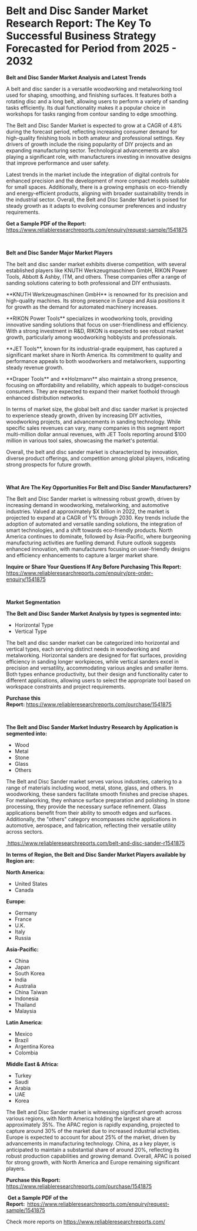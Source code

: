 <p><h1>Belt and Disc Sander Market Research Report: The Key To Successful Business Strategy Forecasted for Period from 2025 - 2032</h1></p><p><strong>Belt and Disc Sander Market Analysis and Latest Trends</strong></p>
<p><p>A belt and disc sander is a versatile woodworking and metalworking tool used for shaping, smoothing, and finishing surfaces. It features both a rotating disc and a long belt, allowing users to perform a variety of sanding tasks efficiently. Its dual functionality makes it a popular choice in workshops for tasks ranging from contour sanding to edge smoothing.</p><p>The Belt and Disc Sander Market is expected to grow at a CAGR of 4.8% during the forecast period, reflecting increasing consumer demand for high-quality finishing tools in both amateur and professional settings. Key drivers of growth include the rising popularity of DIY projects and an expanding manufacturing sector. Technological advancements are also playing a significant role, with manufacturers investing in innovative designs that improve performance and user safety. </p><p>Latest trends in the market include the integration of digital controls for enhanced precision and the development of more compact models suitable for small spaces. Additionally, there is a growing emphasis on eco-friendly and energy-efficient products, aligning with broader sustainability trends in the industrial sector. Overall, the Belt and Disc Sander Market is poised for steady growth as it adapts to evolving consumer preferences and industry requirements.</p></p>
<p><strong>Get a Sample PDF of the Report:&nbsp;</strong> <a href="https://www.reliableresearchreports.com/enquiry/request-sample/1541875?utm_campaign=3093&utm_medium=2&utm_source=Github&utm_content=ia&utm_term=10042025&utm_id=belt-and-disc-sander">https://www.reliableresearchreports.com/enquiry/request-sample/1541875</a></p>
<p>&nbsp;</p>
<p><strong>Belt and Disc Sander Major Market Players</strong></p>
<p><p>The belt and disc sander market exhibits diverse competition, with several established players like KNUTH Werkzeugmaschinen GmbH, RIKON Power Tools, Abbott & Ashby, ITM, and others. These companies offer a range of sanding solutions catering to both professional and DIY enthusiasts.</p><p>**KNUTH Werkzeugmaschinen GmbH** is renowned for its precision and high-quality machines. Its strong presence in Europe and Asia positions it for growth as the demand for automated machinery increases.</p><p>**RIKON Power Tools** specializes in woodworking tools, providing innovative sanding solutions that focus on user-friendliness and efficiency. With a strong investment in R&D, RIKON is expected to see robust market growth, particularly among woodworking hobbyists and professionals.</p><p>**JET Tools**, known for its industrial-grade equipment, has captured a significant market share in North America. Its commitment to quality and performance appeals to both woodworkers and metalworkers, supporting steady revenue growth.</p><p>**Draper Tools** and **Holzmann** also maintain a strong presence, focusing on affordability and reliability, which appeals to budget-conscious consumers. They are expected to expand their market foothold through enhanced distribution networks.</p><p>In terms of market size, the global belt and disc sander market is projected to experience steady growth, driven by increasing DIY activities, woodworking projects, and advancements in sanding technology. While specific sales revenues can vary, many companies in this segment report multi-million dollar annual revenues, with JET Tools reporting around $100 million in various tool sales, showcasing the market's potential.</p><p>Overall, the belt and disc sander market is characterized by innovation, diverse product offerings, and competition among global players, indicating strong prospects for future growth.</p></p>
<p>&nbsp;</p>
<p><strong>What Are The Key Opportunities For Belt and Disc Sander Manufacturers?</strong></p>
<p><p>The Belt and Disc Sander market is witnessing robust growth, driven by increasing demand in woodworking, metalworking, and automotive industries. Valued at approximately $X billion in 2022, the market is projected to expand at a CAGR of Y% through 2030. Key trends include the adoption of automated and versatile sanding solutions, the integration of smart technologies, and a shift towards eco-friendly products. North America continues to dominate, followed by Asia-Pacific, where burgeoning manufacturing activities are fuelling demand. Future outlook suggests enhanced innovation, with manufacturers focusing on user-friendly designs and efficiency enhancements to capture a larger market share.</p></p>
<p><strong>Inquire or Share Your Questions If Any Before Purchasing This Report:</strong> <a href="https://www.reliableresearchreports.com/enquiry/pre-order-enquiry/1541875?utm_campaign=3093&utm_medium=2&utm_source=Github&utm_content=ia&utm_term=10042025&utm_id=belt-and-disc-sander">https://www.reliableresearchreports.com/enquiry/pre-order-enquiry/1541875</a></p>
<p>&nbsp;</p>
<p><strong>Market Segmentation</strong></p>
<p><strong>The Belt and Disc Sander Market Analysis by types is segmented into:</strong></p>
<p><ul><li>Horizontal Type</li><li>Vertical Type</li></ul></p>
<p><p>The belt and disc sander market can be categorized into horizontal and vertical types, each serving distinct needs in woodworking and metalworking. Horizontal sanders are designed for flat surfaces, providing efficiency in sanding longer workpieces, while vertical sanders excel in precision and versatility, accommodating various angles and smaller items. Both types enhance productivity, but their design and functionality cater to different applications, allowing users to select the appropriate tool based on workspace constraints and project requirements.</p></p>
<p><strong>Purchase this Report:&nbsp;</strong><a href="https://www.reliableresearchreports.com/purchase/1541875?utm_campaign=3093&utm_medium=2&utm_source=Github&utm_content=ia&utm_term=10042025&utm_id=belt-and-disc-sander">https://www.reliableresearchreports.com/purchase/1541875</a></p>
<p>&nbsp;</p>
<p><strong>The Belt and Disc Sander Market Industry Research by Application is segmented into:</strong></p>
<p><ul><li>Wood</li><li>Metal</li><li>Stone</li><li>Glass</li><li>Others</li></ul></p>
<p><p>The Belt and Disc Sander market serves various industries, catering to a range of materials including wood, metal, stone, glass, and others. In woodworking, these sanders facilitate smooth finishes and precise shapes. For metalworking, they enhance surface preparation and polishing. In stone processing, they provide the necessary surface refinement. Glass applications benefit from their ability to smooth edges and surfaces. Additionally, the "others" category encompasses niche applications in automotive, aerospace, and fabrication, reflecting their versatile utility across sectors.</p></p>
<p><a href="https://www.reliableresearchreports.com/belt-and-disc-sander-r1541875?utm_campaign=3093&utm_medium=2&utm_source=Github&utm_content=ia&utm_term=10042025&utm_id=belt-and-disc-sander">&nbsp;https://www.reliableresearchreports.com/belt-and-disc-sander-r1541875</a></p>
<p><strong>In terms of Region, the Belt and Disc Sander Market Players available by Region are:</strong></p>
<p>
    <p> <strong> North America: </strong>
        <ul>
            <li>United States</li>
            <li>Canada</li>
        </ul>
        </p> 
    <p> <strong> Europe: </strong>
        <ul>
            <li>Germany</li>
            <li>France</li>
            <li>U.K.</li>
            <li>Italy</li>
            <li>Russia</li>
        </ul>
        </p> 
    <p> <strong> Asia-Pacific: </strong>
        <ul>
            <li>China</li>
            <li>Japan</li>
            <li>South Korea</li>
            <li>India</li>
            <li>Australia</li>
            <li>China Taiwan</li>
            <li>Indonesia</li>
            <li>Thailand</li>
            <li>Malaysia</li>
        </ul>
        </p> 
    <p> <strong> Latin America: </strong>
        <ul>
            <li>Mexico</li>
            <li>Brazil</li>
            <li>Argentina Korea</li>
            <li>Colombia</li>
        </ul>
        </p> 
    <p> <strong> Middle East & Africa: </strong>
        <ul>
            <li>Turkey</li>
            <li>Saudi</li>
            <li>Arabia</li>
            <li>UAE</li>
            <li>Korea</li>
        </ul>
    </p>
    </p>
<p><p>The Belt and Disc Sander market is witnessing significant growth across various regions, with North America holding the largest share at approximately 35%. The APAC region is rapidly expanding, projected to capture around 30% of the market due to increased industrial activities. Europe is expected to account for about 25% of the market, driven by advancements in manufacturing technology. China, as a key player, is anticipated to maintain a substantial share of around 20%, reflecting its robust production capabilities and growing demand. Overall, APAC is poised for strong growth, with North America and Europe remaining significant players.</p></p>
<p><strong>Purchase this Report: </strong><a href="https://www.reliableresearchreports.com/purchase/1541875?utm_campaign=3093&utm_medium=2&utm_source=Github&utm_content=ia&utm_term=10042025&utm_id=belt-and-disc-sander">https://www.reliableresearchreports.com/purchase/1541875</a></p>
<p>&nbsp;<strong>Get a Sample PDF of the Report:&nbsp;&nbsp;</strong><a href="https://www.reliableresearchreports.com/enquiry/request-sample/1541875?utm_campaign=3093&utm_medium=2&utm_source=Github&utm_content=ia&utm_term=10042025&utm_id=belt-and-disc-sander">https://www.reliableresearchreports.com/enquiry/request-sample/1541875</a></p>
<p><strong></strong></p>
<p>Check more reports on <a href="https://www.reliableresearchreports.com/?utm_campaign=3093&utm_medium=2&utm_source=Github&utm_content=ia&utm_term=10042025&utm_id=belt-and-disc-sander">https://www.reliableresearchreports.com/</a></p>